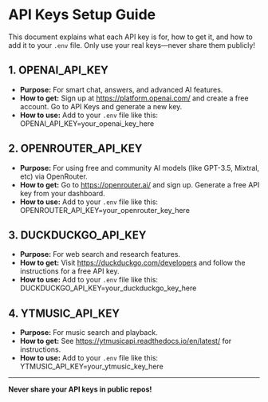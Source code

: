 # API Keys Setup Guide

This document explains what each API key is for, how to get it, and how to add it to your `.env` file. Only use your real keys—never share them publicly!

## 1. OPENAI_API_KEY
- **Purpose:** For smart chat, answers, and advanced AI features.
- **How to get:** Sign up at https://platform.openai.com/ and create a free account. Go to API Keys and generate a new key.
- **How to use:** Add to your `.env` file like this:
  OPENAI_API_KEY=your_openai_key_here

## 2. OPENROUTER_API_KEY
- **Purpose:** For using free and community AI models (like GPT-3.5, Mixtral, etc) via OpenRouter.
- **How to get:** Go to https://openrouter.ai/ and sign up. Generate a free API key from your dashboard.
- **How to use:** Add to your `.env` file like this:
  OPENROUTER_API_KEY=your_openrouter_key_here

## 3. DUCKDUCKGO_API_KEY
- **Purpose:** For web search and research features.
- **How to get:** Visit https://duckduckgo.com/developers and follow the instructions for a free API key.
- **How to use:** Add to your `.env` file like this:
  DUCKDUCKGO_API_KEY=your_duckduckgo_key_here

## 4. YTMUSIC_API_KEY
- **Purpose:** For music search and playback.
- **How to get:** See https://ytmusicapi.readthedocs.io/en/latest/ for instructions.
- **How to use:** Add to your `.env` file like this:
  YTMUSIC_API_KEY=your_ytmusic_key_here

---

**Never share your API keys in public repos!**
